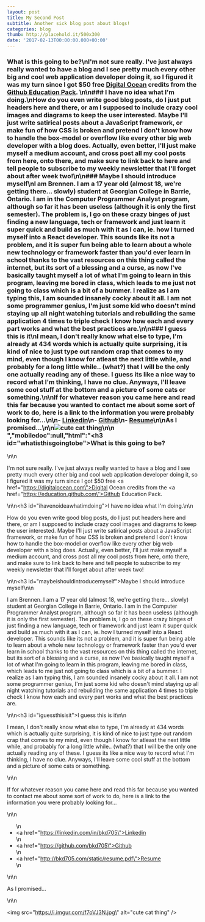 ```yaml
---
layout: post
title: My Second Post
subtitle: Another sick blog post about blogs!
categories: blog
thumb: http://placehold.it/500x300
date: '2017-02-13T00:00:00.000+00:00'
---
```

### What is this going to be?\nI'm not sure really. I've just always really wanted to have a blog and I see pretty much every other big and cool web application developer doing it, so I figured it was my turn since I got $50 free [Digital Ocean](https://digitalocean.com) credits from the [Github Education Pack](https://education.github.com). \n\n### I have no idea what I'm doing.\nHow do you even write good blog posts, do I just put headers here and there, or am I supposed to include crazy cool images and diagrams to keep the user interested. Maybe I'll just write satirical posts about a JavaScript framework, or make fun of how CSS is broken and pretend I don't know how to handle the box-model or overflow like every other big web developer with a blog does. Actually, even better, I'll just make myself a medium account, and cross post all my cool posts from here, onto there, and make sure to link back to here and tell people to subscribe to my weekly newsletter that I'll forget about after week two!\n\n### Maybe I should introduce myself\nI am Brennen. I am a 17 year old (almost 18, we're getting there... slowly) student at Georgian College in Barrie, Ontario. I am in the Computer Programmer Analyst program, although so far it has been useless (although it is only the first semester). The problem is, I go on these crazy binges of just finding a new language, tech or framework and just learn it super quick and build as much with it as I can, ie. how I turned myself into a React developer. This sounds like its not a problem, and it is super fun being able to learn about a whole new technology or framework faster than you'd ever learn in school thanks to the vast resources on this thing called the internet, but its sort of a blessing and a curse, as now I've basically taught myself a lot of what I'm going to learn in this program, leaving me bored in class, which leads to me just not going to class which is a bit of a bummer. I realize as I am typing this, I am sounded insanely cocky about it all. I am not some programmer genius, I'm just some kid who doesn't mind staying up all night watching tutorials and rebuilding the same application 4 times to triple check I know how each and every part works and what the best practices are.\n\n### I guess this is it\nI mean, I don't really know what else to type, I'm already at 434 words which is actually quite surprising, it is kind of nice to just type out random crap that comes to my mind, even though I know for atleast the next little while, and probably for a long little while.. (what?) that I will be the only one actually reading any of these. I guess its like a nice way to record what I'm thinking, I have no clue. Anyways, I'll leave some cool stuff at the bottom and a picture of some cats or something.\n\nIf for whatever reason you came here and read this far because you wanted to contact me about some sort of work to do, here is a link to the information you were probably looking for...\n\n- [Linkedin](https://linkedin.com/in/bkd705)\n- [Github](https://github.com/bkd705)\n- [Resume](http://bkd705.com/static/resume.pdf)\n\nAs I promised...\n\n![cute cat thing](https://i.imgur.com/f7oVJ3N.jpg)\n\n ","mobiledoc":null,"html":"<h3 id=\"whatisthisgoingtobe\">What is this going to be?</h3>\n\n<p>I'm not sure really. I've just always really wanted to have a blog and I see pretty much every other big and cool web application developer doing it, so I figured it was my turn since I got $50 free <a href=\"https://digitalocean.com\">Digital Ocean</a> credits from the <a href=\"https://education.github.com\">Github Education Pack</a>. </p>\n\n<h3 id=\"ihavenoideawhatimdoing\">I have no idea what I'm doing.</h3>\n\n<p>How do you even write good blog posts, do I just put headers here and there, or am I supposed to include crazy cool images and diagrams to keep the user interested. Maybe I'll just write satirical posts about a JavaScript framework, or make fun of how CSS is broken and pretend I don't know how to handle the box-model or overflow like every other big web developer with a blog does. Actually, even better, I'll just make myself a medium account, and cross post all my cool posts from here, onto there, and make sure to link back to here and tell people to subscribe to my weekly newsletter that I'll forget about after week two!</p>\n\n<h3 id=\"maybeishouldintroducemyself\">Maybe I should introduce myself</h3>\n\n<p>I am Brennen. I am a 17 year old (almost 18, we're getting there... slowly) student at Georgian College in Barrie, Ontario. I am in the Computer Programmer Analyst program, although so far it has been useless (although it is only the first semester). The problem is, I go on these crazy binges of just finding a new language, tech or framework and just learn it super quick and build as much with it as I can, ie. how I turned myself into a React developer. This sounds like its not a problem, and it is super fun being able to learn about a whole new technology or framework faster than you'd ever learn in school thanks to the vast resources on this thing called the internet, but its sort of a blessing and a curse, as now I've basically taught myself a lot of what I'm going to learn in this program, leaving me bored in class, which leads to me just not going to class which is a bit of a bummer. I realize as I am typing this, I am sounded insanely cocky about it all. I am not some programmer genius, I'm just some kid who doesn't mind staying up all night watching tutorials and rebuilding the same application 4 times to triple check I know how each and every part works and what the best practices are.</p>\n\n<h3 id=\"iguessthisisit\">I guess this is it</h3>\n\n<p>I mean, I don't really know what else to type, I'm already at 434 words which is actually quite surprising, it is kind of nice to just type out random crap that comes to my mind, even though I know for atleast the next little while, and probably for a long little while.. (what?) that I will be the only one actually reading any of these. I guess its like a nice way to record what I'm thinking, I have no clue. Anyways, I'll leave some cool stuff at the bottom and a picture of some cats or something.</p>\n\n<p>If for whatever reason you came here and read this far because you wanted to contact me about some sort of work to do, here is a link to the information you were probably looking for...</p>\n\n<ul>\n<li><a href=\"https://linkedin.com/in/bkd705\">Linkedin</a></li>\n<li><a href=\"https://github.com/bkd705\">Github</a></li>\n<li><a href=\"http://bkd705.com/static/resume.pdf\">Resume</a></li>\n</ul>\n\n<p>As I promised...</p>\n\n<p><img src=\"https://i.imgur.com/f7oVJ3N.jpg\" alt=\"cute cat thing\" /></p>